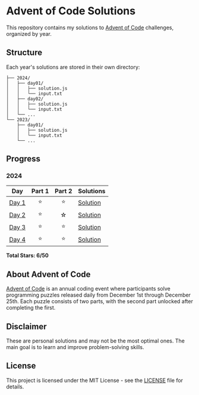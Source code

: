 # Advent of Code Solutions

This repository contains my solutions to [Advent of Code](https://adventofcode.com/) challenges, organized by year.

## Structure

Each year's solutions are stored in their own directory:

```
├── 2024/
│   ├── day01/
│   │   ├── solution.js
│   │   └── input.txt
│   ├── day02/
│   │   ├── solution.js
│   │   └── input.txt
│   └── ...
└── 2023/
    ├── day01/
    │   ├── solution.js
    │   └── input.txt
    └── ...
```

## Progress

### 2024

| Day                  | Part 1 | Part 2 | Solutions                          |
| -------------------- | :----: | :----: | ---------------------------------- |
| [Day 1](2024/day01/) |   ⭐   |   ⭐   | [Solution](2024/day01/solution.js) |
| [Day 2](2024/day02/) |   ⭐   |   ☆    | [Solution](2024/day02/solution.js) |
| [Day 3](2024/day03/) |   ⭐   |   ⭐   | [Solution](2024/day03/solution.js) |
| [Day 4](2024/day04/) |   ⭐   |   ⭐   | [Solution](2024/day04/solution.js) |

**Total Stars: 6/50**

## About Advent of Code

[Advent of Code](https://adventofcode.com/) is an annual coding event where participants solve programming puzzles released daily from December 1st through December 25th. Each puzzle consists of two parts, with the second part unlocked after completing the first.

## Disclaimer

These are personal solutions and may not be the most optimal ones. The main goal is to learn and improve problem-solving skills.

## License

This project is licensed under the MIT License - see the [LICENSE](LICENSE) file for details.
